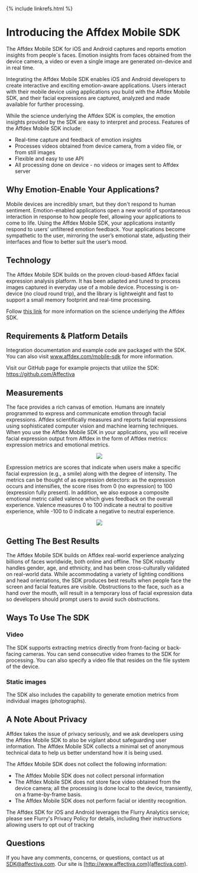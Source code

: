 {% include linkrefs.html %}
<h1 id="Introducing the Affdex Mobile SDK">Introducing the Affdex Mobile SDK</h1>
<p>
The Affdex Mobile SDK for iOS and Android captures and reports emotion insights from people&acute;s faces. Emotion insights from faces obtained from the device camera, a video or even a single image are generated on-device and in real time.
</p><p>
Integrating the Affdex Mobile SDK enables iOS and Android developers to create interactive and exciting emotion-aware applications. Users interact with their mobile device using applications you build with the Affdex Mobile SDK, and their facial expressions are captured, analyzed and made available for further processing.
</p><p>
While the science underlying the Affdex SDK is complex, the emotion insights provided by the SDK are easy to interpret and process. Features of the Affdex Mobile SDK include:
</p>
<ul>
<li>	Real-time capture and feedback of emotion insights
</li><li>	Processes videos obtained from device camera, from a video file, or from still images
</li><li>	Flexible and easy to use API
</li><li>	All processing done on device - no videos or images sent to Affdex server
</li></ul>
<p>

<h2 id="Why Emotion-Enable Your Applications?">Why Emotion-Enable Your Applications?</h2>
<p>Mobile devices are incredibly smart, but they don't respond to human sentiment. Emotion-enabled applications open a new world of spontaneous interaction in response to how people feel, allowing your applications to come to life. Using the Affdex Mobile SDK, your applications instantly respond to users’ unfiltered emotion feedback. Your applications become sympathetic to the user, mirroring the user’s emotional state, adjusting their interfaces and flow to better suit the user’s mood.
</p><p>

<h2 id="Technology">Technology</h2>
<p>
The Affdex Mobile SDK builds on the proven cloud-based Affdex facial expression analysis platform. It has been adapted and tuned to process images captured in everyday use of a mobile device.  Processing is on-device (no cloud round trip), and the library is lightweight and fast to support a small memory footprint and real-time processing.
</p><p>
Follow <a href=http://www.affdex.com/clients/affdex-resources/ target=_blank>this link</a> for more information on the science underlying the Affdex SDK.
</p>

<h2 id="Requirements & Platform Details">Requirements & Platform Details</h2>
<p>Integration documentation and example code are packaged with the SDK. You can also visit <a href=http://www.affdex.com/mobile-sdk target=_blank>www.affdex.com/mobile-sdk</a> for more information.
</p>
<p>
Visit our GitHub page for example projects that utilize the SDK: <a href=https://github.com/Affectiva target=_blank>https://github.com/Affectiva</a>
</p><p>

<h2 id="Measurements">Measurements</h2>
<p>The face provides a rich canvas of emotion. Humans are innately programmed to express and communicate emotion through facial expressions. Affdex scientifically measures and reports facial expressions using sophisticated computer vision and machine learning techniques. When you use the Affdex Mobile SDK in your applications, you will receive facial expression output from Affdex in the form of Affdex metrics: expression metrics and emotional metrics.
</p>
<center><img src="{{ "/images/graphic1.png" | prepend: site.baseurl }}"/></center>
<p>
Expression metrics are scores that indicate when users make a specific facial expression (e.g., a smile) along with the degree of intensity. The metrics can be thought of as expression detectors: as the expression occurs and intensifies, the score rises from 0 (no expression) to 100 (expression fully present). In addition, we also expose a composite emotional metric called valence which gives feedback on the overall experience. Valence measures 0 to 100 indicate a neutral to positive experience, while -100 to 0 indicate a negative to neutral experience.
</p>

<center><img src="{{ "/images/graphic2.png" | prepend: site.baseurl }}"/></center>

<h2 id="Getting The Best Results">Getting The Best Results</h2>
The Affdex Mobile SDK builds on Affdex real-world experience analyzing billions of faces worldwide, both online and offline. The SDK robustly handles gender, age, and ethnicity, and has been cross-culturally validated on real-world data.  While accommodating a variety of lighting conditions and head orientations, the SDK produces best results when people face the screen and facial features are visible. Obstructions to the face, such as a hand over the mouth, will result in a temporary loss of facial expression data so developers should prompt users to avoid such obstructions.

<h2 id="Ways To Use The SDK">Ways To Use The SDK</h2>

<h3 id="Video">Video</h3>
<p>The SDK supports extracting metrics directly from front-facing or back-facing cameras. You can send consecutive video frames to the SDK for processing. You can also specify a video file that resides on the file system of the device.
</p><p>

<h3 id="Static images">Static images</h3>
<p>The SDK also includes the capability to generate emotion metrics from individual images (photographs).
</p><p>

<h2 id="A Note About Privacy">A Note About Privacy</h2>
<p>Affdex takes the issue of privacy seriously, and we ask developers using the Affdex Mobile SDK to also be vigilant about safeguarding user information. The Affdex Mobile SDK collects a minimal set of anonymous technical data to help us better understand how it is being used.
</p><p>
The Affdex Mobile SDK does not collect the following information:

<ul>
<li>	The Affdex Mobile SDK does not collect personal information
</li><li>	The Affdex Mobile SDK does not store face video obtained from the device camera; all the processing is done local to the device, transiently, on a frame-by-frame basis.
</li><li>	The Affdex Mobile SDK does not perform facial or identity recognition.
</li></ul>
<p>The Affdex SDK for iOS and Android leverages the Flurry Analytics service; please see Flurry's Privacy Policy for details, including their instructions allowing users to opt out of tracking
</p>



## Questions

If you have any comments, concerns, or questions, contact us at SDK@affectiva.com. Our site is [http://www.affectiva.com](affectiva.com). 




